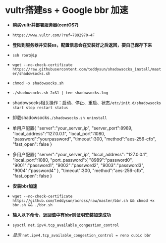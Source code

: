 # vultr搭建ss + Google bbr 加速

- **购买vultr并部署服务器(centOS7)**

-   `https://www.vultr.com/?ref=7892970-4F`

- **登陆到服务器并安装ss，配置信息会在安装好之后返回，要自己保存下来**

-   `ssh root@ip `
-   `wget --no-check-certificate https://raw.githubusercontent.com/teddysun/shadowsocks_install/master/shadowsocks.sh`
-    `chmod +x shadowsocks.sh`
-    `./shadowsocks.sh 2>&1 | tee shadowsocks.log`
-    shadowsocks相关操作：启动、停止、重启、状态`/etc/init.d/shadowsocks start stop restart status`
-    卸载shadowsocks`./shadowsocks.sh uninstall`
-    单用户配置{
    "server":"your_server_ip",
    "server_port":8989,
    "local_address":"127.0.0.1",
    "local_port":1080,
    "password":"yourpassword",
    "timeout":300,
    "method":"aes-256-cfb",
    "fast_open": false
}

-    多用户配置{
    "server":"your_server_ip",
    "local_address": "127.0.0.1",
    "local_port":1080,
    "port_password":{
         "8989":"password0",
         "9001":"password1",
         "9002":"password2",
         "9003":"password3",
         "9004":"password4"
    },
    "timeout":300,
    "method":"aes-256-cfb",
    "fast_open": false
}

- **安装bbr加速**

-   `wget --no-check-certificate https://github.com/teddysun/across/raw/master/bbr.sh && chmod +x bbr.sh && ./bbr.sh`

- **输入以下命令，返回值中有bbr则证明安装加速成功**

-   `sysctl net.ipv4.tcp_available_congestion_control`

-   *显示* `net.ipv4.tcp_available_congestion_control = reno cubic bbr`
